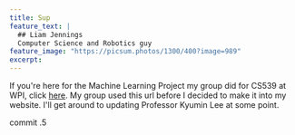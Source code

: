 ```yaml
---
title: Sup
feature_text: |
  ## Liam Jennings
  Computer Science and Robotics guy
feature_image: "https://picsum.photos/1300/400?image=989"
excerpt: 
---
```


If you're here for the Machine Learning Project my group did for CS539 at WPI, click [here](https://ldjennings.github.io/CS539FinalProject). My group used this url before I decided to make it into my website. I'll get around to updating Professor Kyumin Lee at some point. 

commit .5

<!-- I'm Liam Jennings, welcome to my portfolio site. I'm a guy who knows some stuff about computer science and robotics, and likes use that knowy stuff to make cool things. Please pay me to do this.



I'm a software engineer from Seattle. I've always enjoyed problem solving, and software engineering was a natural extension to that. After trying it, I started learning robotics so I could solve physical problems. Since then, I've delved into robotic controls and machine learning through classes at Worcester Polytechnic Institute. I also dabble a bit with cyber security.

I love to read in my spare time, and hate myself while hiking. Cooking is fun too!

I recently interned at STR, where I worked on a cyber security project involving .NET programs. 

My primary goal is to build cool robots with the intelligence required to solve real world problems.  -->



